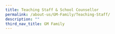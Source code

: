 ```yaml
---
title: Teaching Staff & School Counsellor
permalink: /about-us/GM-Family/Teaching-Staff/
description: ""
third_nav_title: GM Family
---
```

